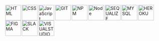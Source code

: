 <p>
<img align="left" alt="HTML" width="50px" src="https://cdn.jsdelivr.net/gh/devicons/devicon/icons/html5/html5-plain-wordmark.svg" />
<img align="left" alt="CSS" width="50px" src="https://cdn.jsdelivr.net/gh/devicons/devicon/icons/css3/css3-plain-wordmark.svg" />
<img align="left" alt="JavaScript" width="50px" src="https://cdn.jsdelivr.net/gh/devicons/devicon/icons/javascript/javascript-original.svg" />
<img align="left" alt="GIT" width="50px" src="https://cdn.jsdelivr.net/gh/devicons/devicon/icons/git/git-original.svg" />
<img align="left" alt="NPM" width="50px" src="https://cdn.jsdelivr.net/gh/devicons/devicon/icons/npm/npm-original-wordmark.svg" />
<img align="left" alt="Node" width="50px" src="https://cdn.jsdelivr.net/gh/devicons/devicon/icons/nodejs/nodejs-original.svg" />
<img align="left" alt="SEQUALIZE" width="50px" src="https://cdn.jsdelivr.net/gh/devicons/devicon/icons/sequelize/sequelize-original.svg" />
<img align="left" alt="MYSQL" width="50px" src="https://cdn.jsdelivr.net/gh/devicons/devicon/icons/mysql/mysql-original.svg" />  
<img align="left" alt="HEROKU" width="50px" src="https://cdn.jsdelivr.net/gh/devicons/devicon/icons/heroku/heroku-plain.svg" />  
<img align="left" alt="FIGMA" width="50px" src="https://cdn.jsdelivr.net/gh/devicons/devicon/icons/figma/figma-original.svg" />
<img align="left" alt="SLACK" width="50px" src="https://cdn.jsdelivr.net/gh/devicons/devicon/icons/slack/slack-original.svg" />  
<img align="left" alt="VISUALSTUDIO" width="50px" src="https://cdn.jsdelivr.net/gh/devicons/devicon/icons/visualstudio/visualstudio-plain.svg" />
</p>

